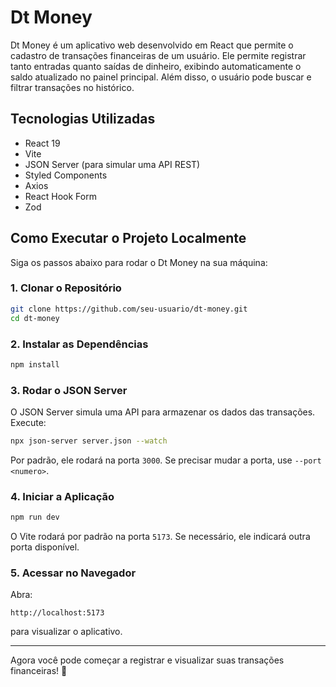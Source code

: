 # Dt Money

Dt Money é um aplicativo web desenvolvido em React que permite o cadastro de transações financeiras de um usuário. Ele permite registrar tanto entradas quanto saídas de dinheiro, exibindo automaticamente o saldo atualizado no painel principal. Além disso, o usuário pode buscar e filtrar transações no histórico.

## Tecnologias Utilizadas
- React 19
- Vite
- JSON Server (para simular uma API REST)
- Styled Components
- Axios
- React Hook Form
- Zod

## Como Executar o Projeto Localmente
Siga os passos abaixo para rodar o Dt Money na sua máquina:

### 1. Clonar o Repositório
```sh
git clone https://github.com/seu-usuario/dt-money.git
cd dt-money
```

### 2. Instalar as Dependências
```sh
npm install
```

### 3. Rodar o JSON Server
O JSON Server simula uma API para armazenar os dados das transações. Execute:
```sh
npx json-server server.json --watch
```
Por padrão, ele rodará na porta `3000`. Se precisar mudar a porta, use `--port <numero>`.

### 4. Iniciar a Aplicação
```sh
npm run dev
```
O Vite rodará por padrão na porta `5173`. Se necessário, ele indicará outra porta disponível.

### 5. Acessar no Navegador
Abra:
```
http://localhost:5173
```
para visualizar o aplicativo.

---
Agora você pode começar a registrar e visualizar suas transações financeiras! 🚀

